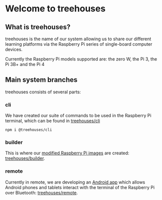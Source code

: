Welcome to treehouses
=====================

What is treehouses?
-------------------

treehouses is the name of our system allowing us to share our different learning platforms via the Raspberry Pi series of single-board computer devices.

Currently the Raspberry Pi models supported are: the zero W, the Pi 3, the Pi 3B+ and the Pi 4


Main system branches
--------------------

treehouses consists of several parts:

### cli

We have created our suite of commands to be used in the Raspberry Pi terminal, which can be found in [treehouses/cli](https://www.npmjs.com/package/@treehouses/cli)

```
npm i @treehouses/cli
```

### builder

This is where our [modified Raspberry Pi images](https://download.treehouses.io) are created: [treehouses/builder](https://github.com/treehouses/builder).

### remote

Currently in remote, we are developing an [Android app](https://play.google.com/store/apps/details?id=io.treehouses.remote) which allows Android phones and tablets interact with the terminal of the Raspberry Pi over Bluetooth: [treehouses/remote](https://github.com/treehouses/remote).
